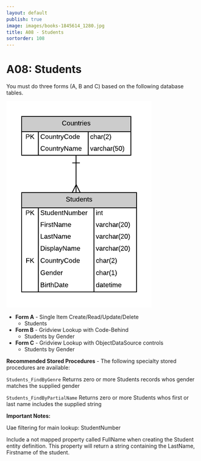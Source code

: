 ```yaml
---
layout: default
publish: true
image: images/books-1845614_1280.jpg
title: A08 - Students
sortorder: 108
---
```

# A08: Students

You must do three forms (A, B and C) based on the following database tables.

![](A08.png)

- **Form A** - Single Item Create/Read/Update/Delete
  - Students
- **Form B** - Gridview Lookup with Code-Behind
  - Students by Gender
- **Form C** - Gridview Lookup with ObjectDataSource controls
  - Students by Gender

**Recommended Stored Procedures** - The following specialty stored procedures are available:

`Students_FindByGenre` Returns zero or more Students records whos gender matches the supplied gender

`Students_FindByPartialName` Returns zero or more Students whos first or last name includes the supplied string

**Important Notes:** 

Uae filtering for main lookup: StudentNumber

Include a not mapped property called FullName when creating the Student entity definition. This property will return a string containing the LastName, Firstname of the student.
